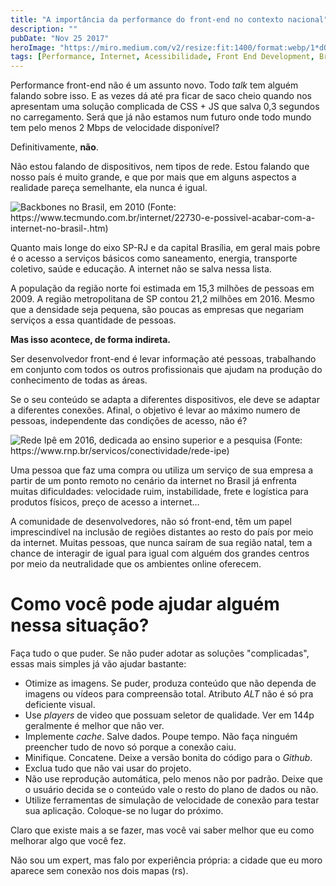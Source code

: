 ```yaml
---
title: "A importância da performance do front-end no contexto nacional"
description: ""
pubDate: "Nov 25 2017"
heroImage: "https://miro.medium.com/v2/resize:fit:1400/format:webp/1*dQ6Wblk7J7rm1-89l56CJw.jpeg"
tags: [Performance, Internet, Acessibilidade, Front End Development, Brasil]
---
```


Performance front-end não é um assunto novo. Todo _talk_ tem alguém falando sobre isso. E as vezes dá até pra ficar de saco cheio quando nos apresentam uma solução complicada de CSS + JS que salva 0,3 segundos no carregamento. Será que já não estamos num futuro onde todo mundo tem pelo menos 2 Mbps de velocidade disponível?

Definitivamente, **não**.

Não estou falando de dispositivos, nem tipos de rede. Estou falando que nosso país é muito grande, e que por mais que em alguns aspectos a realidade pareça semelhante, ela nunca é igual.

![Backbones no Brasil, em 2010 (Fonte: https://www.tecmundo.com.br/internet/22730-e-possivel-acabar-com-a-internet-no-brasil-.htm)](https://miro.medium.com/v2/resize:fit:1006/format:webp/1*WYyO-dC03x4bilHmMI0rlQ.jpeg)

Quanto mais longe do eixo SP-RJ e da capital Brasília, em geral mais pobre é o acesso a serviços básicos como saneamento, energia, transporte coletivo, saúde e educação. A internet não se salva nessa lista.

A população da região norte foi estimada em 15,3 milhões de pessoas em 2009. A região metropolitana de SP contou 21,2 milhões em 2016. Mesmo que a densidade seja pequena, são poucas as empresas que negariam serviços a essa quantidade de pessoas.

**Mas isso acontece, de forma indireta.**

Ser desenvolvedor front-end é levar informação até pessoas, trabalhando em conjunto com todos os outros profissionais que ajudam na produção do conhecimento de todas as áreas.

Se o seu conteúdo se adapta a diferentes dispositivos, ele deve se adaptar a diferentes conexões. Afinal, o objetivo é levar ao máximo numero de pessoas, independente das condições de acesso, não é?

![Rede Ipê em 2016, dedicada ao ensino superior e a pesquisa (Fonte: https://www.rnp.br/servicos/conectividade/rede-ipe)](https://miro.medium.com/v2/resize:fit:1400/format:webp/1*ymIR1tfEMBGgdQ9lI3f2tA.jpeg)

Uma pessoa que faz uma compra ou utiliza um serviço de sua empresa a partir de um ponto remoto no cenário da internet no Brasil já enfrenta muitas dificuldades: velocidade ruim, instabilidade, frete e logística para produtos físicos, preço de acesso a internet…

A comunidade de desenvolvedores, não só front-end, têm um papel imprescindível na inclusão de regiões distantes ao resto do país por meio da internet. Muitas pessoas, que nunca saíram de sua região natal, tem a chance de interagir de igual para igual com alguém dos grandes centros por meio da neutralidade que os ambientes online oferecem.

# **Como você pode ajudar alguém nessa situação?**

Faça tudo o que puder. Se não puder adotar as soluções "complicadas", essas mais simples já vão ajudar bastante:

- Otimize as imagens. Se puder, produza conteúdo que não dependa de imagens ou vídeos para compreensão total. Atributo _ALT_ não é só pra deficiente visual.
- Use _players_ de video que possuam seletor de qualidade. Ver em 144p geralmente é melhor que não ver.
- Implemente _cache_. Salve dados. Poupe tempo. Não faça ninguém preencher tudo de novo só porque a conexão caiu.
- Minifique. Concatene. Deixe a versão bonita do código para o _Github_.
- Exclua tudo que não vai usar do projeto.
- Não use reprodução automática, pelo menos não por padrão. Deixe que o usuário decida se o conteúdo vale o resto do plano de dados ou não.
- Utilize ferramentas de simulação de velocidade de conexão para testar sua aplicação. Coloque-se no lugar do próximo.

Claro que existe mais a se fazer, mas você vai saber melhor que eu como melhorar algo que você fez.

Não sou um expert, mas falo por experiência própria: a cidade que eu moro aparece sem conexão nos dois mapas (rs).
